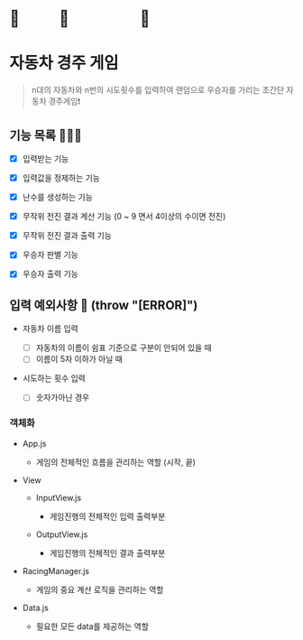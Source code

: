 # 🚙 　　 🚕 　　　　 🚗

# 자동차 경주 게임

> n대의 자동차와 n번의 시도횟수를 입력하여 랜덤으로 우승자를 가리는 초간단 자동차 경주게임❗️

## 기능 목록 🧑🏻‍💻

- [x] 입력받는 기능

- [x] 입력값을 정제하는 기능

- [x] 난수를 생성하는 기능

- [x] 무작위 전진 결과 계산 기능 (0 ~ 9 면서 4이상의 수이면 전진)

- [x] 무작위 전진 결과 출력 기능

- [x] 우승자 판별 기능

- [x] 우승자 출력 기능

## 입력 예외사항 🚨 (throw "[ERROR]")

- 자동차 이름 입력

  - [ ] 자동차의 이름이 쉼표 기준으로 구분이 안되어 있을 때
  - [ ] 이름이 5자 이하가 아닐 때

- 시도하는 횟수 입력
  - [ ] 숫자가아닌 경우

### 객체화

- App.js

  - 게임의 전체적인 흐름을 관리하는 역할 (시작, 끝)

- View

  - InputView.js

    - 게임진행의 전체적인 입력 출력부분

  - OutputView.js
    - 게임진행의 전체적인 결과 출력부분

- RacingManager.js

  - 게임의 중요 계산 로직을 관리하는 역할

- Data.js
  - 필요한 모든 data를 제공하는 역할
